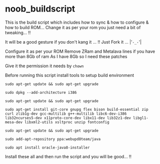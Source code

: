 # noob_buildscript
This is the build script which includes how to sync &amp; how to configure &amp; how to build ROM... Change it as per your rom you just need a bit of tweaking... !! 

It will be a good gesture if you don't kang it ... !! Just Fork it ... |'`-_-`'|

Configure it as per your ROM
Remove ZRam and Metalava lines if you have more than 8Gb of ram 
As I have 8Gb so I need these patches 

Give it the permission it needs by `chown`

Before running this script install tools to setup build environment


`sudo apt-get update && sudo apt-get upgrade `

`sudo dpkg --add-architecture i386`

`sudo apt-get update && sudo apt-get upgrade `

`sudo apt-get install git-core gnupg flex bison build-essential zip curl zlib1g-dev gcc-multilib g++-multilib libc6-dev-i386 lib32ncurses5-dev x11proto-core-dev libx11-dev lib32z1-dev libgl1-mesa-dev libxml2-utils xsltproc unzip fontconfig`

`sudo apt-get update && sudo apt-get upgrade`

`sudo add-apt-repository ppa:webupd8team/java`

`sudo apt install oracle-java8-installer`

Install these all and then run the script and you will be good... !!
